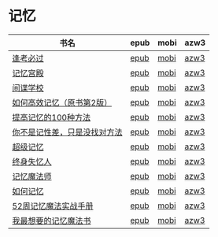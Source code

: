 # 记忆

| 书名 | epub | mobi | azw3 |
| --- | --- | --- | --- |
| [逢考必过](http://ct.dalanmei.com/f/31084289-570170413-c70447) | [epub](http://ct.dalanmei.com/f/31084289-570170413-c70447) | [mobi](http://ct.dalanmei.com/f/31084289-570287670-b8f249) | [azw3](http://ct.dalanmei.com/f/31084289-570358737-6f3bda) |
| [记忆宫殿](http://ct.dalanmei.com/f/31084289-571728921-37347c) | [epub](http://ct.dalanmei.com/f/31084289-571728921-37347c) | [mobi](http://ct.dalanmei.com/f/31084289-572086110-6cee16) | [azw3](http://ct.dalanmei.com/f/31084289-572112499-7b9464) |
| [间谍学校](http://ct.dalanmei.com/f/31084289-571728677-840d53) | [epub](http://ct.dalanmei.com/f/31084289-571728677-840d53) | [mobi](http://ct.dalanmei.com/f/31084289-572087561-b017cc) | [azw3](http://ct.dalanmei.com/f/31084289-572112662-cfad80) |
| [如何高效记忆（原书第2版）](http://ct.dalanmei.com/f/31084289-571717401-d2d7f9) | [epub](http://ct.dalanmei.com/f/31084289-571717401-d2d7f9) | [mobi](http://ct.dalanmei.com/f/31084289-572113752-9096d1) | [azw3](http://ct.dalanmei.com/f/31084289-572120792-7fad82) |
| [提高记忆的100种方法](http://ct.dalanmei.com/f/31084289-571710051-1ba74c) | [epub](http://ct.dalanmei.com/f/31084289-571710051-1ba74c) | [mobi](http://ct.dalanmei.com/f/31084289-572115018-c00f65) | [azw3](http://ct.dalanmei.com/f/31084289-572135741-3a0146) |
| [你不是记性差，只是没找对方法](http://ct.dalanmei.com/f/31084289-571652172-bf5e5b) | [epub](http://ct.dalanmei.com/f/31084289-571652172-bf5e5b) | [mobi](http://ct.dalanmei.com/f/31084289-572117534-f67419) | [azw3](http://ct.dalanmei.com/f/31084289-572180001-88a8cc) |
| [超级记忆](http://ct.dalanmei.com/f/31084289-571549170-7e4fd4) | [epub](http://ct.dalanmei.com/f/31084289-571549170-7e4fd4) | [mobi](http://ct.dalanmei.com/f/31084289-571825839-7906fb) | [azw3](http://ct.dalanmei.com/f/31084289-572199726-568e0d) |
| [终身失忆人](http://ct.dalanmei.com/f/31084289-571547482-3e5df7) | [epub](http://ct.dalanmei.com/f/31084289-571547482-3e5df7) | [mobi](http://ct.dalanmei.com/f/31084289-571816231-6fadf3) | [azw3](http://ct.dalanmei.com/f/31084289-572053061-b31391) |
| [记忆魔法师](http://ct.dalanmei.com/f/31084289-571555472-3710fa) | [epub](http://ct.dalanmei.com/f/31084289-571555472-3710fa) | [mobi](http://ct.dalanmei.com/f/31084289-571906156-f55465) | [azw3](http://ct.dalanmei.com/f/31084289-572071724-57c30a) |
| [如何记忆](http://ct.dalanmei.com/f/31084289-571558258-74f534) | [epub](http://ct.dalanmei.com/f/31084289-571558258-74f534) | [mobi](http://ct.dalanmei.com/f/31084289-571916701-73686a) | [azw3](http://ct.dalanmei.com/f/31084289-572074913-a0a23c) |
| [52周记忆魔法实战手册](http://ct.dalanmei.com/f/31084289-571458968-577e12) | [epub](http://ct.dalanmei.com/f/31084289-571458968-577e12) | [mobi](http://ct.dalanmei.com/f/31084289-571792401-70e9f9) | [azw3](http://ct.dalanmei.com/f/31084289-571904050-96b304) |
| [我最想要的记忆魔法书](http://ct.dalanmei.com/f/31084289-571458972-bed450) | [epub](http://ct.dalanmei.com/f/31084289-571458972-bed450) | [mobi](http://ct.dalanmei.com/f/31084289-571792408-54e668) | [azw3](http://ct.dalanmei.com/f/31084289-571904066-5e7dbb) |
